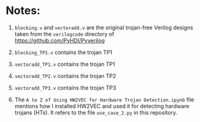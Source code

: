 # Notes:

1. `blocking.v` and `vectoradd.v` are the original trojan-free Verilog designs taken from the `verilogcode` directory of https://github.com/PyHDI/Pyverilog

2. `blocking_TP1.v` contains the trojan TP1

3. `vectoradd_TP1.v` contains the trojan TP1

3. `vectoradd_TP2.v` contains the trojan TP2

4. `vectoradd_TP3.v` contains the trojan TP3

5. The `A to Z of Using HW2VEC for Hardware Trojan Detection.ipynb` file mentions how I installed HW2VEC and used it for detecting hardware trojans (HTs). It refers to the file `use_case_2.py` in this repository.
